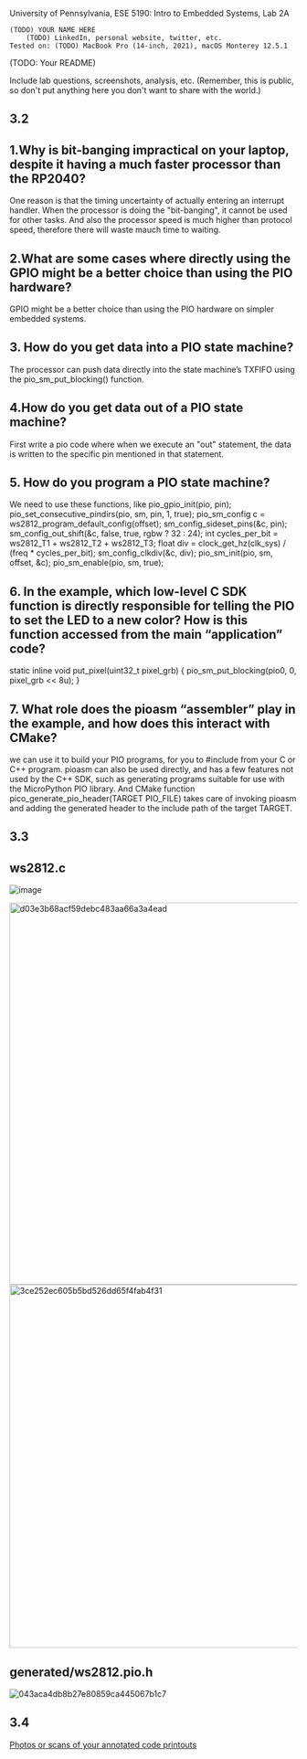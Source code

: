 University of Pennsylvania, ESE 5190: Intro to Embedded Systems, Lab 2A

    (TODO) YOUR NAME HERE
        (TODO) LinkedIn, personal website, twitter, etc.
    Tested on: (TODO) MacBook Pro (14-inch, 2021), macOS Monterey 12.5.1

(TODO: Your README)

Include lab questions, screenshots, analysis, etc. (Remember, this is public, so don't put anything here you don't want to share with the world.)
## 3.2

## 1.Why is bit-banging impractical on your laptop, despite it having a much faster processor than the RP2040?
One reason is that the timing uncertainty of actually entering an interrupt handler. When the processor is doing the "bit-banging", it cannot be used for other tasks. And also the processor speed is much higher than protocol speed, therefore there will waste mauch time to waiting.

## 2.What are some cases where directly using the GPIO might be a better choice than using the PIO hardware?
GPIO might be a better choice than using the PIO hardware on simpler embedded systems.

## 3. How do you get data into a PIO state machine?
The processor can push data directly into the state machine’s TXFIFO using the pio_sm_put_blocking() function. 

## 4.How do you get data out of a PIO state machine? 
First write a pio code where when we execute an "out" statement, the data is written to the specific pin mentioned in that statement.

## 5. How do you program a PIO state machine?
We need to use these functions, like pio_gpio_init(pio, pin); pio_set_consecutive_pindirs(pio, sm, pin, 1, true);  pio_sm_config c = ws2812_program_default_config(offset); sm_config_sideset_pins(&c, pin); sm_config_out_shift(&c, false, true, rgbw ? 32 : 24); int cycles_per_bit = ws2812_T1 + ws2812_T2 + ws2812_T3; float div = clock_get_hz(clk_sys) / (freq * cycles_per_bit); sm_config_clkdiv(&c, div); pio_sm_init(pio, sm, offset, &c); pio_sm_enable(pio, sm, true);

## 6. In the example, which low-level C SDK function is directly responsible for telling the PIO to set the LED to a new color? How is this function accessed from the main “application” code?
 static inline void put_pixel(uint32_t pixel_grb) {
   pio_sm_put_blocking(pio0, 0, pixel_grb << 8u);
   }
   
## 7.  What role does the pioasm “assembler” play in the example, and how does this interact with CMake?
we can use it to build your PIO programs, for you to #include from your C or C++ program. pioasm can also be used directly, and has a few features not used by the C++ SDK, such as generating programs suitable for use with the MicroPython PIO library. And CMake function pico_generate_pio_header(TARGET PIO_FILE) takes care of invoking pioasm and adding the generated header to the include path of the target TARGET.


## 3.3 

##  ws2812.c

![image](https://user-images.githubusercontent.com/113930091/196305474-25af88dc-2d2b-4303-87a3-73b6d3e4bf91.png)

<img width="669" alt="d03e3b68acf59debc483aa66a3a4ead" src="https://user-images.githubusercontent.com/113930091/196305501-2f6a5093-64b4-4e8d-8e39-88bd81c5e7f7.png">

<img width="636" alt="3ce252ec605b5bd526dd65f4fab4f31" src="https://user-images.githubusercontent.com/113930091/196305527-c8fe31bd-96c6-42e8-82d3-e93614ddf0aa.png">


## generated/ws2812.pio.h

![043aca4db8b27e80859ca445067b1c7](https://user-images.githubusercontent.com/113930091/196305563-4a926cab-cfbc-478e-9a90-db83115b704d.jpg)

## 3.4

[ Photos or scans of your annotated code printouts](file:///F:/WeChat%20Files/wxid_0tt0orv1f6qw22/FileStorage/File/2022-10/3.3.pdf)


